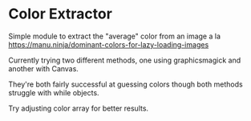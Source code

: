 # Color Extractor

Simple module to extract the "average" color from an image a la https://manu.ninja/dominant-colors-for-lazy-loading-images

Currently trying two different methods, one using graphicsmagick and another with Canvas.

They're both fairly successful at guessing colors though both methods struggle with while objects.

Try adjusting color array for better results.
